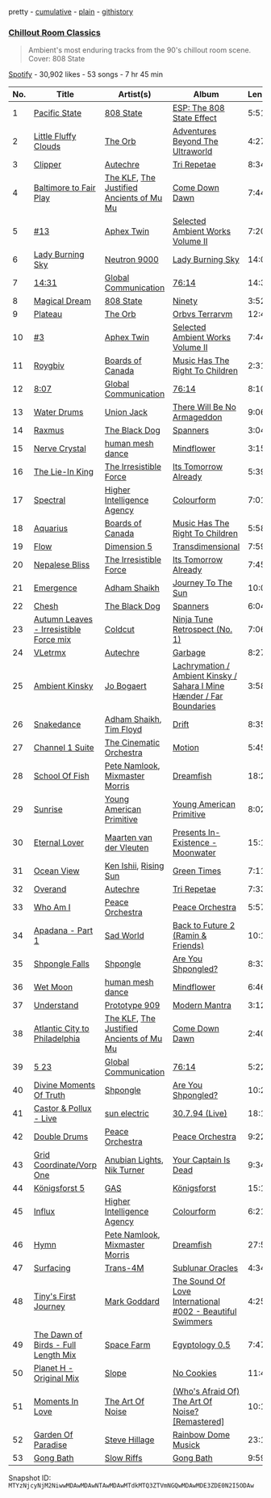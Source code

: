 pretty - [cumulative](/playlists/cumulative/37i9dQZF1DXdFC1xcOhJZ9.md) - [plain](/playlists/plain/37i9dQZF1DXdFC1xcOhJZ9) - [githistory](https://github.githistory.xyz/mackorone/spotify-playlist-archive/blob/main/playlists/plain/37i9dQZF1DXdFC1xcOhJZ9)

### [Chillout Room Classics](https://open.spotify.com/playlist/37i9dQZF1DXdFC1xcOhJZ9)

> Ambient's most enduring tracks from the 90's chillout room scene\. Cover: 808 State

[Spotify](https://open.spotify.com/user/spotify) - 30,902 likes - 53 songs - 7 hr 45 min

| No. | Title | Artist(s) | Album | Length |
|---|---|---|---|---|
| 1 | [Pacific State](https://open.spotify.com/track/2h7w0KHwHbx4WbG6WxjO7U) | [808 State](https://open.spotify.com/artist/7hFdUW64G4iU1tz46ITRfN) | [ESP: The 808 State Effect](https://open.spotify.com/album/0mwlWFUpsVDeDw5kkUlDzV) | 5:51 |
| 2 | [Little Fluffy Clouds](https://open.spotify.com/track/7FVvHGA46aU7mkwx4iHMRE) | [The Orb](https://open.spotify.com/artist/5HAtRoEPUvGSA7ziTGB1cF) | [Adventures Beyond The Ultraworld](https://open.spotify.com/album/0ee1sAau9a2DXQkAyezdwk) | 4:27 |
| 3 | [Clipper](https://open.spotify.com/track/0tH7mxb2ML1VlOinHRcelQ) | [Autechre](https://open.spotify.com/artist/6WH1V41LwGDGmlPUhSZLHO) | [Tri Repetae](https://open.spotify.com/album/0ioIXXMV89w0qC39FpxYnL) | 8:34 |
| 4 | [Baltimore to Fair Play](https://open.spotify.com/track/0TJJcRcGvDs7DxAL79bqFN) | [The KLF](https://open.spotify.com/artist/6dYrdRlNZSKaVxYg5IrvCH), [The Justified Ancients of Mu Mu](https://open.spotify.com/artist/623YeFh2bNivR5ZxQcsjjP) | [Come Down Dawn](https://open.spotify.com/album/4fBvkZkBuPyo3k7ZogKFAo) | 7:44 |
| 5 | [\#13](https://open.spotify.com/track/7c4lnS1bSj4fRJWAQ8D54R) | [Aphex Twin](https://open.spotify.com/artist/6kBDZFXuLrZgHnvmPu9NsG) | [Selected Ambient Works Volume II](https://open.spotify.com/album/17vHPMmoxN5B8cdhCDeMTe) | 7:20 |
| 6 | [Lady Burning Sky](https://open.spotify.com/track/1dV0JUzukyWI1BO5tcVpCh) | [Neutron 9000](https://open.spotify.com/artist/0wTMDXNFj8bX2rKZuBDEdd) | [Lady Burning Sky](https://open.spotify.com/album/0Q9MAgJqzAEbFaBopjzY1H) | 14:01 |
| 7 | [14:31](https://open.spotify.com/track/3gpLIMd0ySkcorvVIMtmTp) | [Global Communication](https://open.spotify.com/artist/6YktolrgGPFMwWrmAgf4hu) | [76:14](https://open.spotify.com/album/4y0wXNP3t9rUv1y58Peuj1) | 14:38 |
| 8 | [Magical Dream](https://open.spotify.com/track/3UteqPisakwAwZ1xKjERqf) | [808 State](https://open.spotify.com/artist/7hFdUW64G4iU1tz46ITRfN) | [Ninety](https://open.spotify.com/album/46z1u29jqg6fZA6mAO2E8Y) | 3:52 |
| 9 | [Plateau](https://open.spotify.com/track/3B4lp8GZOzyvpNePkbL7ga) | [The Orb](https://open.spotify.com/artist/5HAtRoEPUvGSA7ziTGB1cF) | [Orbvs Terrarvm](https://open.spotify.com/album/2cLITANiTl4sj0lTBR8Afg) | 12:49 |
| 10 | [\#3](https://open.spotify.com/track/2Bc4llhjJBW77I552RgA3L) | [Aphex Twin](https://open.spotify.com/artist/6kBDZFXuLrZgHnvmPu9NsG) | [Selected Ambient Works Volume II](https://open.spotify.com/album/17vHPMmoxN5B8cdhCDeMTe) | 7:44 |
| 11 | [Roygbiv](https://open.spotify.com/track/2XQSgmtEY2titXhfY414dy) | [Boards of Canada](https://open.spotify.com/artist/2VAvhf61GgLYmC6C8anyX1) | [Music Has The Right To Children](https://open.spotify.com/album/1vWnB0hYmluskQuzxwo25a) | 2:31 |
| 12 | [8:07](https://open.spotify.com/track/6GGiEKWDQbj9PZgLnEKSkQ) | [Global Communication](https://open.spotify.com/artist/6YktolrgGPFMwWrmAgf4hu) | [76:14](https://open.spotify.com/album/4y0wXNP3t9rUv1y58Peuj1) | 8:10 |
| 13 | [Water Drums](https://open.spotify.com/track/73yIws4bfOjywozSf3w2ds) | [Union Jack](https://open.spotify.com/artist/2MiaJc5Vbck2Bkkm19eUx0) | [There Will Be No Armageddon](https://open.spotify.com/album/4OgxrFxrO8DWMA4W7jDwnU) | 9:06 |
| 14 | [Raxmus](https://open.spotify.com/track/7genqLMWdEZrpTMfNFuoTp) | [The Black Dog](https://open.spotify.com/artist/7qdsk0UXx2jCX7jbp6rxeq) | [Spanners](https://open.spotify.com/album/2xP369vU8kb1QJWIT9vSFH) | 3:04 |
| 15 | [Nerve Crystal](https://open.spotify.com/track/6K7KEeglf26QamThWKXBRo) | [human mesh dance](https://open.spotify.com/artist/2enYGxTGe7ivBhLBOCfWfF) | [Mindflower](https://open.spotify.com/album/4XEk4WvhlcdT7AuvGuUisG) | 3:15 |
| 16 | [The Lie\-In King](https://open.spotify.com/track/00yMhNhN8PmZ5qa2AOX1VV) | [The Irresistible Force](https://open.spotify.com/artist/1aBkI1XS3Qq7KgbYEIf4Ul) | [Its Tomorrow Already](https://open.spotify.com/album/7reNdSVZHFWwfonRfEQQk4) | 5:39 |
| 17 | [Spectral](https://open.spotify.com/track/6p0N2HNDXZEcPHnliWTlvH) | [Higher Intelligence Agency](https://open.spotify.com/artist/6DhBEniG8r8qDfe5quohYs) | [Colourform](https://open.spotify.com/album/4mTqs8onoAtoUIPXvJ0tO5) | 7:01 |
| 18 | [Aquarius](https://open.spotify.com/track/4ZX7QjwBqZTelll7to0d5S) | [Boards of Canada](https://open.spotify.com/artist/2VAvhf61GgLYmC6C8anyX1) | [Music Has The Right To Children](https://open.spotify.com/album/1vWnB0hYmluskQuzxwo25a) | 5:58 |
| 19 | [Flow](https://open.spotify.com/track/0TuwHMb0z0iLhd059eIAiB) | [Dimension 5](https://open.spotify.com/artist/5lCKHFKVRWmb56TqQuhPZn) | [Transdimensional](https://open.spotify.com/album/0fU2gvSArMA4rDiqFidgyG) | 7:59 |
| 20 | [Nepalese Bliss](https://open.spotify.com/track/7pSVqOvIuMz71viZuHkPXQ) | [The Irresistible Force](https://open.spotify.com/artist/1aBkI1XS3Qq7KgbYEIf4Ul) | [Its Tomorrow Already](https://open.spotify.com/album/7reNdSVZHFWwfonRfEQQk4) | 7:45 |
| 21 | [Emergence](https://open.spotify.com/track/2lXskERZ6yY6m4EZ4u66ep) | [Adham Shaikh](https://open.spotify.com/artist/5jYKOT6F4yFRxLripcUnRu) | [Journey To The Sun](https://open.spotify.com/album/70OSyM8j556xNzncAHDa3y) | 10:00 |
| 22 | [Chesh](https://open.spotify.com/track/0VHbTLKJeNJiMVe2vEdBBF) | [The Black Dog](https://open.spotify.com/artist/7qdsk0UXx2jCX7jbp6rxeq) | [Spanners](https://open.spotify.com/album/2xP369vU8kb1QJWIT9vSFH) | 6:04 |
| 23 | [Autumn Leaves \- Irresistible Force mix](https://open.spotify.com/track/3wwOCE3UtLSJIYFXdWKBcl) | [Coldcut](https://open.spotify.com/artist/5wnhqlZzXIq8aO9awQO2ND) | [Ninja Tune Retrospect \(No\. 1\)](https://open.spotify.com/album/1VkVKe7GXVdxHez3k3IWNq) | 7:06 |
| 24 | [VLetrmx](https://open.spotify.com/track/7iupjrZvckPcvC4aeqeqcC) | [Autechre](https://open.spotify.com/artist/6WH1V41LwGDGmlPUhSZLHO) | [Garbage](https://open.spotify.com/album/31nThm3LyQVvrndqxhvjWl) | 8:27 |
| 25 | [Ambient Kinsky](https://open.spotify.com/track/44n5sAONa2j6zZKRHNnHWD) | [Jo Bogaert](https://open.spotify.com/artist/4CDBzbLOzA3TG8DEQ5REDA) | [Lachrymation / Ambient Kinsky / Sahara I Mine Hænder / Far Boundaries](https://open.spotify.com/album/6ShcSn1fCU4VY6Li74rDs7) | 3:58 |
| 26 | [Snakedance](https://open.spotify.com/track/7yRZn8VlNReH0P04w1o0uv) | [Adham Shaikh](https://open.spotify.com/artist/5jYKOT6F4yFRxLripcUnRu), [Tim Floyd](https://open.spotify.com/artist/6kq8fkuEqOfcqZhUHa69KG) | [Drift](https://open.spotify.com/album/1ZP8ZRPWDYfj6aGWtJua11) | 8:35 |
| 27 | [Channel 1 Suite](https://open.spotify.com/track/252fAjaO4HJxPwpBnCKN7D) | [The Cinematic Orchestra](https://open.spotify.com/artist/32ogthv0BdaSMPml02X9YB) | [Motion](https://open.spotify.com/album/7juArEEjY6Eu9uPI6SvCER) | 5:45 |
| 28 | [School Of Fish](https://open.spotify.com/track/6vcGfhUigAp0sXzBUeLfNM) | [Pete Namlook](https://open.spotify.com/artist/1zdrhzkCEqTrUrIiRzVeQ3), [Mixmaster Morris](https://open.spotify.com/artist/4YuO08xFlO9FYWKC73zov9) | [Dreamfish](https://open.spotify.com/album/0YT22XVTkzZ61STHHpruVI) | 18:21 |
| 29 | [Sunrise](https://open.spotify.com/track/7ilf660p0iGKCYCP9enquP) | [Young American Primitive](https://open.spotify.com/artist/2mK8oNohj82BrVyEH1Tfa0) | [Young American Primitive](https://open.spotify.com/album/4tN8NlDoYAhhKIuPHvME7H) | 8:02 |
| 30 | [Eternal Lover](https://open.spotify.com/track/3sZOJOtdUUp4XEhS8jyMEB) | [Maarten van der Vleuten](https://open.spotify.com/artist/5HwNj7Dz7pgor5Ej6JswdB) | [Presents In\-Existence \- Moonwater](https://open.spotify.com/album/5d8kDWmIMWnWaDYIr0bJCE) | 15:19 |
| 31 | [Ocean View](https://open.spotify.com/track/72Bcye0hXYKm2C6xjyCPin) | [Ken Ishii](https://open.spotify.com/artist/0Jb1cpfG4GB6pZfroFhAw0), [Rising Sun](https://open.spotify.com/artist/1jaeXOArsP35chZUaL2VFM) | [Green Times](https://open.spotify.com/album/6h7OsiVlbPAqDIufoLOX1t) | 7:11 |
| 32 | [Overand](https://open.spotify.com/track/0PmrE6p9m2cQJNb0IITqke) | [Autechre](https://open.spotify.com/artist/6WH1V41LwGDGmlPUhSZLHO) | [Tri Repetae](https://open.spotify.com/album/0ioIXXMV89w0qC39FpxYnL) | 7:33 |
| 33 | [Who Am I](https://open.spotify.com/track/4o6Ufgnf7pT55tI4j78RkT) | [Peace Orchestra](https://open.spotify.com/artist/1h5fdExX00l0ujyhHMwFHt) | [Peace Orchestra](https://open.spotify.com/album/0K3eGBMX9RMo9QuQtMEEoT) | 5:57 |
| 34 | [Apadana \- Part 1](https://open.spotify.com/track/06yhe3n2OufvmHS4FsMP95) | [Sad World](https://open.spotify.com/artist/0UUvpQQHz6cyuSJzq8B2Q0) | [Back to Future 2 \(Ramin & Friends\)](https://open.spotify.com/album/3YpTfxSNruVmaQIkgUAiuV) | 10:10 |
| 35 | [Shpongle Falls](https://open.spotify.com/track/33F3D9Al5ecWuEjztKcDGf) | [Shpongle](https://open.spotify.com/artist/0m5XJwKGYyUjd3VMfcINCQ) | [Are You Shpongled?](https://open.spotify.com/album/7fAOqI4aJxx5oTeCMLPONf) | 8:33 |
| 36 | [Wet Moon](https://open.spotify.com/track/2cogUd5Sdtkcw5Utd1KxLp) | [human mesh dance](https://open.spotify.com/artist/2enYGxTGe7ivBhLBOCfWfF) | [Mindflower](https://open.spotify.com/album/4XEk4WvhlcdT7AuvGuUisG) | 6:46 |
| 37 | [Understand](https://open.spotify.com/track/2qT8g8y0vahhIbFENODWg1) | [Prototype 909](https://open.spotify.com/artist/416thFSobYDOCarokXFluq) | [Modern Mantra](https://open.spotify.com/album/4EOMQi0exEn5o6M6uUEj0F) | 3:12 |
| 38 | [Atlantic City to Philadelphia](https://open.spotify.com/track/6VttXiKEWMmBV9oKZwrcPx) | [The KLF](https://open.spotify.com/artist/6dYrdRlNZSKaVxYg5IrvCH), [The Justified Ancients of Mu Mu](https://open.spotify.com/artist/623YeFh2bNivR5ZxQcsjjP) | [Come Down Dawn](https://open.spotify.com/album/4fBvkZkBuPyo3k7ZogKFAo) | 2:40 |
| 39 | [5 23](https://open.spotify.com/track/7rGEbcLvRsoehrdQ2LC50G) | [Global Communication](https://open.spotify.com/artist/6YktolrgGPFMwWrmAgf4hu) | [76:14](https://open.spotify.com/album/4y0wXNP3t9rUv1y58Peuj1) | 5:22 |
| 40 | [Divine Moments Of Truth](https://open.spotify.com/track/5z0QLEpkbUh00SevSuYxOh) | [Shpongle](https://open.spotify.com/artist/0m5XJwKGYyUjd3VMfcINCQ) | [Are You Shpongled?](https://open.spotify.com/album/7fAOqI4aJxx5oTeCMLPONf) | 10:20 |
| 41 | [Castor & Pollux \- Live](https://open.spotify.com/track/41K2vI8Tms21IKgJh13pLR) | [sun electric](https://open.spotify.com/artist/0aJ1FZmpkkzD6RiZe33EFR) | [30.7.94 \(Live\)](https://open.spotify.com/album/3ugTjeZdK7iI8kcwb1smwy) | 18:13 |
| 42 | [Double Drums](https://open.spotify.com/track/3whUFHX7grfr61GiaymK4p) | [Peace Orchestra](https://open.spotify.com/artist/1h5fdExX00l0ujyhHMwFHt) | [Peace Orchestra](https://open.spotify.com/album/0K3eGBMX9RMo9QuQtMEEoT) | 9:22 |
| 43 | [Grid Coordinate/Vorp One](https://open.spotify.com/track/4HcF4mXmLvlfusNCYn4eqo) | [Anubian Lights](https://open.spotify.com/artist/4h6dvb1vFqx8gmq9TdCxV7), [Nik Turner](https://open.spotify.com/artist/3sRZzVpgmxBaiKChVuUDNh) | [Your Captain Is Dead](https://open.spotify.com/album/7g6juBRZym793v5eRwbrOM) | 9:34 |
| 44 | [Königsforst 5](https://open.spotify.com/track/0QvJxmjfXEYj2q5R0znd0n) | [GAS](https://open.spotify.com/artist/0J8cNhY7V2NoRt9O6uCeUX) | [Königsforst](https://open.spotify.com/album/250sWScTPsQKWAY9s7Oufy) | 15:12 |
| 45 | [Influx](https://open.spotify.com/track/6tao2f0AQ4riySOs2lGrDo) | [Higher Intelligence Agency](https://open.spotify.com/artist/6DhBEniG8r8qDfe5quohYs) | [Colourform](https://open.spotify.com/album/4mTqs8onoAtoUIPXvJ0tO5) | 6:21 |
| 46 | [Hymn](https://open.spotify.com/track/5RupoQ9GAEN4k40jdHeXPD) | [Pete Namlook](https://open.spotify.com/artist/1zdrhzkCEqTrUrIiRzVeQ3), [Mixmaster Morris](https://open.spotify.com/artist/4YuO08xFlO9FYWKC73zov9) | [Dreamfish](https://open.spotify.com/album/0YT22XVTkzZ61STHHpruVI) | 27:54 |
| 47 | [Surfacing](https://open.spotify.com/track/15nGSt4NnoOJIihxPnXkvp) | [Trans\-4M](https://open.spotify.com/artist/19BCL3CRrl1hMq8cIJV4fj) | [Sublunar Oracles](https://open.spotify.com/album/0ErOiDberv4cJ2Kxj4J2fk) | 4:34 |
| 48 | [Tiny's First Journey](https://open.spotify.com/track/4dBqFIjv2lNcAvrxdwEOjn) | [Mark Goddard](https://open.spotify.com/artist/2SaZ1I3baQ9xwI3wxDedNa) | [The Sound Of Love International \#002 \- Beautiful Swimmers](https://open.spotify.com/album/2cxbgAp9U7ZubuZ2ygijXk) | 4:25 |
| 49 | [The Dawn of Birds \- Full Length Mix](https://open.spotify.com/track/3RHbUJi801L3T1MOyXMgAb) | [Space Farm](https://open.spotify.com/artist/3x4hguC2AMtQw5RKamRWrp) | [Egyptology 0.5](https://open.spotify.com/album/0TV1upVtkb3wMZgTZNnJyv) | 7:47 |
| 50 | [Planet H \- Original Mix](https://open.spotify.com/track/40AmJBFROM0Jog7QgdFAYu) | [Slope](https://open.spotify.com/artist/6qrARlTMYkDoBVrRbL8rDd) | [No Cookies](https://open.spotify.com/album/3z7hMRjkjmlJMVSdTEsK41) | 11:47 |
| 51 | [Moments In Love](https://open.spotify.com/track/2bsczk82MWGPmTbe6IWYsa) | [The Art Of Noise](https://open.spotify.com/artist/77zrvBORXcnTyysjjKRfBU) | [\(Who's Afraid Of\) The Art Of Noise? \[Remastered\]](https://open.spotify.com/album/1l2IntFpOvhD4wdolquWNR) | 10:15 |
| 52 | [Garden Of Paradise](https://open.spotify.com/track/4lNSQYwalYgYczSXfW72UI) | [Steve Hillage](https://open.spotify.com/artist/4ruO9Y424Hf796fUGMLKcC) | [Rainbow Dome Musick](https://open.spotify.com/album/4g631XQPF1MQrY5znRrc8D) | 23:14 |
| 53 | [Gong Bath](https://open.spotify.com/track/6JjQ14L39RjX9gPNaQOPOH) | [Slow Riffs](https://open.spotify.com/artist/1OM9xXTByZgCV0qUFQGnXF) | [Gong Bath](https://open.spotify.com/album/2FdT5FaH1WGrtWDH1UBcMF) | 9:59 |

Snapshot ID: `MTYzNjcyNjM2NiwwMDAwMDAwNTAwMDAwMTdkMTQ3ZTVmNGQwMDAwMDE3ZDE0N2I5ODAw`